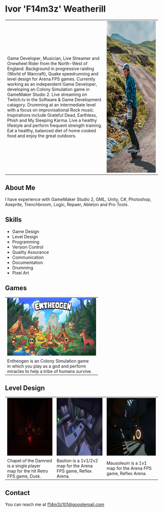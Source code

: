 # Ivor 'F14m3z' Weatherill
<table style="width:100%">
  <tr>
    <td style="width:65%">Game Developer, Musician, Live Streamer and Onewheel Rider from the North-West of England. Background in progressive raiding (World of Warcraft), Quake speedrunning and level design for Arena FPS games. Currently working as an independent Game Developer, developing an Colony Simulation game in GameMaker Studio 2. Live streaming on Twitch.tv in the Software & Game Development catagory. Drumming at an intermediate level with a focus on improvisational Rock music. Inspirations include Grateful Dead, Earthless, Phish and My Sleeping Karma. Live a healthy lifestyle and perform frequent strength training. Eat a healthy, balanced diet of home cooked food and enjoy the great outdoors.</td>
    <td align="center"><img src="images/f14m3z.png" alt="Me on a Onewheel!" width=300px height=500px ></td>
  </tr> 
</table>

## About Me
I have experience with GameMaker Studio 2, GML, Unity, C#, Photoshop, Aseprite, Trenchbroom, Logic, Repaer, Ableton and Pro Tools.

## Skills
- Game Design
- Level Design
- Programming
- Version Control
- Quality Assurance
- Communication
- Documentation
- Drumming
- Pixel Art

## Games
<table>
  <tr>
    <td><a href="https://ko-fi.com/entheogen"><img src="images/Entheogen_KeyArt_Tiny.png" alt="Entheogen" width=293px height=190px ></a></td>
  </tr>
  <tr>
    <td>Entheogen is an Colony Simulation game<br/>in which you play as a god and perform<br/>miracles to help a tribe of humans survive.</td>
  </tr>
</table>

## Level Design
<table>
  <tr>
    <td><a href="https://steamcommunity.com/sharedfiles/filedetails/?id=3111704209"><img src="images/CotD_Thumbnail.png" alt="Chapel of th Damned" width=293px height=190px ></a></td>
    <td><a href="https://steamcommunity.com/sharedfiles/filedetails/?id=670721026"><img src="images/Bastion_Thumbnail.png" alt="Bastion" width=293px height=190px ></a></td>
    <td><a href="https://steamcommunity.com/sharedfiles/filedetails/?id=620641838"><img src="images/Mausoleum_Thumbnail.png" alt="Mausoleum" width=293px height=190px ></a></td>
  </tr>
  <tr>
    <td>Chapel of the Damned is a single player<br/>map for the hit Retro FPS game, Dusk.</td>
    <td>Bastion is a 1v1/2v2 map for the Arena<br/>FPS game, Reflex Arena.</td>
    <td>Mausoleum is a 1v1 map for the Arena FPS<br/>game, Reflex Arena.</td>
  </tr>
</table>

## Contact
You can reach me at f14m3z101@googlemail.com
